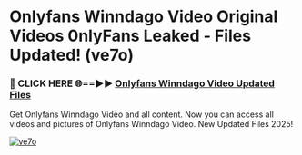 # Onlyfans Winndago Video Original Videos 0nlyFans Leaked - Files Updated! (ve7o)

<h3>🔴 CLICK HERE 🌐==►► <a href="https://tinyurl.com/3hn5wdd3" rel="nofollow">Onlyfans Winndago Video Updated Files</a></h3>

Get Onlyfans Winndago Video and all content. Now you can access all videos and pictures of Onlyfans Winndago Video. New Updated Files 2025!

[![ve7o](https://i.imgur.com/4HnBqBT.gif)](https://tinyurl.com/3hn5wdd3)
